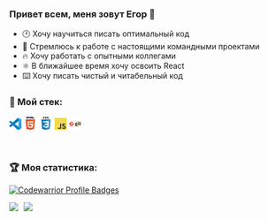### Привет всем, меня зовут Егор 👋

* 🕑 Хочу научиться писать оптимальный код
* 🎯 Стремлюсь к работе с настоящими командными проектами
* 🔥 Хочу работать с опытными коллегами
* ⚛️ В ближайшее время хочу освоить React
* ⌨️ Хочу писать чистый и читабельный код

### 🔨 Мой стек:

<p>
<img src="https://raw.githubusercontent.com/github/explore/80688e429a7d4ef2fca1e82350fe8e3517d3494d/topics/visual-studio-code/visual-studio-code.png" alt="VS Code" height="22">
<img src="https://raw.githubusercontent.com/github/explore/80688e429a7d4ef2fca1e82350fe8e3517d3494d/topics/html/html.png" alt="HTML" height="24">
<img src="https://raw.githubusercontent.com/github/explore/80688e429a7d4ef2fca1e82350fe8e3517d3494d/topics/css/css.png" alt="CSS" height="24" >
<img src="https://raw.githubusercontent.com/github/explore/80688e429a7d4ef2fca1e82350fe8e3517d3494d/topics/javascript/javascript.png" alt="Javascript" height="22">
<img src="https://raw.githubusercontent.com/github/explore/80688e429a7d4ef2fca1e82350fe8e3517d3494d/topics/git/git.png" alt="git" height="22">

</p>
<br />

### :trophy: Моя статистика:
[![Codewarrior Profile Badges](https://www.codewars.com/users/egtalovikov/badges/large)](https://www.codewars.com/users/egtalovikov)


<div>
<a href="https://github-readme-stats.vercel.app/api?username=egtalovikov&hide=contribs&show_icons=true">
  <img  align="left" height="130" style="margin-right: 10px" src="https://github-readme-stats.vercel.app/api?username=egtalovikov&hide=contribs&show_icons=true" />
</a>
<a href="https://github-readme-stats.vercel.app/api/top-langs/?username=egtalovikov&layout=compact">
  <img align="left" height="130" src="https://github-readme-stats.vercel.app/api/top-langs/?username=egtalovikov&layout=compact" />
</a>
</div>